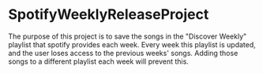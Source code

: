 # SpotifyWeeklyReleaseProject


The purpose of this project is to save the songs in the "Discover Weekly" playlist that spotify provides each week. Every week this playlist is updated, and the user loses access to the previous weeks' songs. Adding those songs to a different playlist each week will prevent this. 
